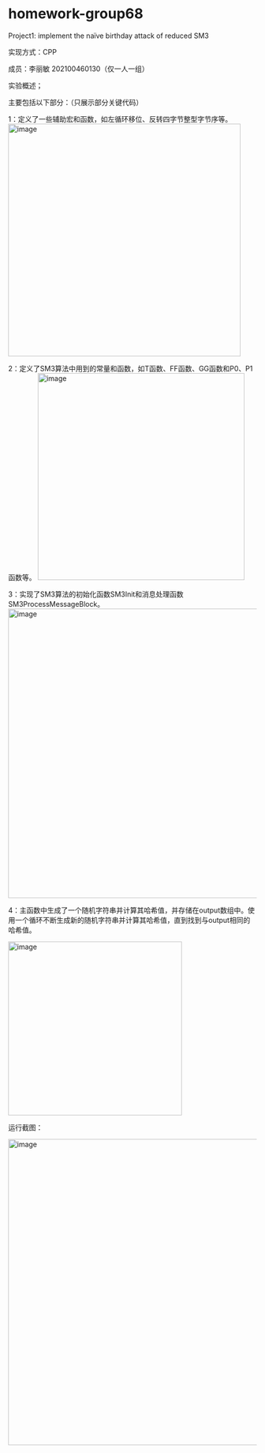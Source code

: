 # homework-group68
Project1: implement the naïve birthday attack of reduced SM3


实现方式：CPP  


成员：李丽敏 202100460130（仅一人一组）


实验概述；


主要包括以下部分：（只展示部分关键代码）


1：定义了一些辅助宏和函数，如左循环移位、反转四字节整型字节序等。
<img width="471" alt="image" src="https://github.com/llmgroup68/homework-group68/assets/138642474/b31cfa90-c62d-4611-878c-3abe86993262">

2：定义了SM3算法中用到的常量和函数，如T函数、FF函数、GG函数和P0、P1函数等。
<img width="419" alt="image" src="https://github.com/llmgroup68/homework-group68/assets/138642474/b3f54cb9-cdc9-47c3-8bfe-8f8ad730fe3d">

3：实现了SM3算法的初始化函数SM3Init和消息处理函数SM3ProcessMessageBlock。
<img width="586" alt="image" src="https://github.com/llmgroup68/homework-group68/assets/138642474/b4a78f3d-1a4a-41bb-8de2-551fe9bdc26a">

4：主函数中生成了一个随机字符串并计算其哈希值，并存储在output数组中。使用一个循环不断生成新的随机字符串并计算其哈希值，直到找到与output相同的哈希值。


<img width="352" alt="image" src="https://github.com/llmgroup68/homework-group68/assets/138642474/fa5db40e-1dd7-4cf5-9b7b-8f6794b6e4be">

运行截图：


<img width="620" alt="image" src="https://github.com/llmgroup68/homework-group68/assets/138642474/acac9449-3b74-4673-bfa3-8466bcb0d18d">
